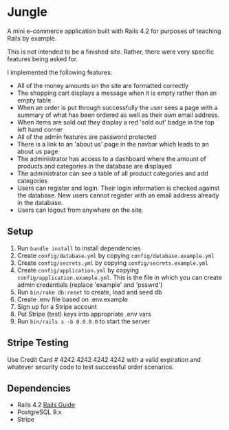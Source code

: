 # Jungle

A mini e-commerce application built with Rails 4.2 for purposes of teaching Rails by example.

This is not intended to be a finished site. Rather, there were very specific features being asked for.

I implemented the following features:

- All of the money amounts on the site are formatted correctly
- The shopping cart displays a message when it is empty rather than an empty table
- When an order is put through successfully the user sees a page with a summary of what has been ordered as well as their own email address.
- When items are sold out they display a red 'sold out' badge in the top left hand corner
- All of the admin features are password protected
- There is a link to an 'about us' page in the navbar which leads to an about us page
- The administrator has access to a dashboard where the amount of products and categories in the database are displayed
- The administrator can see a table of all product categories and add categories
- Users can register and login. Their login information is checked against the database. New users cannot register with an email address already in the database.
- Users can logout from anywhere on the site.

## Setup

1. Run `bundle install` to install dependencies
2. Create `config/database.yml` by copying `config/database.example.yml`
3. Create `config/secrets.yml` by copying `config/secrets.example.yml`
4. Create `config/application.yml` by copying `config/application.example.yml`. This is the file in which you can create admin credentials (replace 'example' and 'psswrd')
5. Run `bin/rake db:reset` to create, load and seed db
6. Create .env file based on .env.example
7. Sign up for a Stripe account
8. Put Stripe (test) keys into appropriate .env vars
9. Run `bin/rails s -b 0.0.0.0` to start the server

## Stripe Testing

Use Credit Card # 4242 4242 4242 4242 with a valid expiration and whatever security code to test successful order scenarios.

## Dependencies

- Rails 4.2 [Rails Guide](http://guides.rubyonrails.org/v4.2/)
- PostgreSQL 9.x
- Stripe
